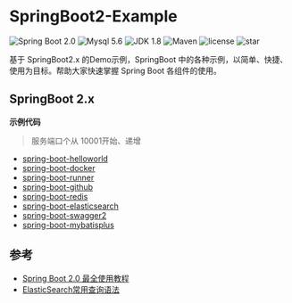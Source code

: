 # SpringBoot2-Example

![Spring Boot 2.0](https://img.shields.io/badge/Spring%20Boot-2.0-brightgreen.svg)
![Mysql 5.6](https://img.shields.io/badge/Mysql-5.6-blue.svg)
![JDK 1.8](https://img.shields.io/badge/JDK-1.8-brightgreen.svg)
![Maven](https://img.shields.io/badge/Maven-3.5.0-yellowgreen.svg)
![license](https://img.shields.io/github/license/rexlin600/SpringBoot2-Example)
![star](https://img.shields.io/github/stars/rexlin600/SpringBoot2-Example?style=social)

基于 SpringBoot2.x 的Demo示例，SpringBoot 中的各种示例，以简单、快捷、使用为目标。帮助大家快速掌握 Spring Boot 各组件的使用。

## SpringBoot 2.x

**示例代码**

> 服务端口个从 10001开始、递增

- [spring-boot-helloworld](https://github.com/rexlin600/SpringBoot2-Example/tree/master/spring-boot-helloworld)
- [spring-boot-docker](https://github.com/rexlin600/SpringBoot2-Example/tree/master/spring-boot-docker)
- [spring-boot-runner](https://github.com/rexlin600/SpringBoot2-Example/tree/master/spring-boot-runner)
- [spring-boot-github](https://github.com/rexlin600/SpringBoot2-Example/tree/master/spring-boot-github)
- [spring-boot-redis](https://github.com/rexlin600/SpringBoot2-Example/tree/master/spring-boot-redis)
- [spring-boot-elasticsearch](https://github.com/rexlin600/SpringBoot2-Example/tree/master/spring-boot-elasticsearch)
- [spring-boot-swagger2](https://github.com/rexlin600/SpringBoot2-Example/tree/master/spring-boot-swagger2)
- [spring-boot-mybatisplus](https://github.com/rexlin600/SpringBoot2-Example/tree/master/spring-boot-mybatisplus)


## 参考

- [Spring Boot 2.0 最全使用教程](https://github.com/ityouknow/spring-boot-leaning)
- [ElasticSearch常用查询语法](https://blog.csdn.net/qwqw3333333/article/details/78255996)